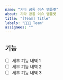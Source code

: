 ```yaml
---
name: "기타 공통 이슈 템플릿"
about: 기타 공통 이슈 템플릿
title: "[Team] Title"
labels: "🧑‍🤝‍🧑 Team"
assignees: ""
---
```


## 기능

- [ ] 세부 기능 내역 1
- [ ] 세부 기능 내역 2
- [ ] 세부 기능 내역 3
